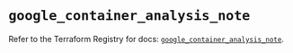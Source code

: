 # `google_container_analysis_note`

Refer to the Terraform Registry for docs: [`google_container_analysis_note`](https://registry.terraform.io/providers/hashicorp/google/5.32.0/docs/resources/container_analysis_note).
